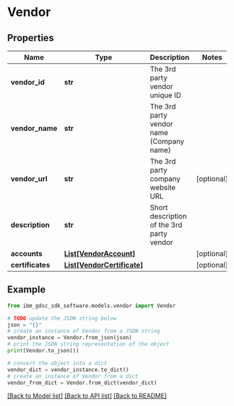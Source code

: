 # Vendor


## Properties

Name | Type | Description | Notes
------------ | ------------- | ------------- | -------------
**vendor_id** | **str** | The 3rd party vendor unique ID | 
**vendor_name** | **str** | The 3rd party vendor name (Company name) | 
**vendor_url** | **str** | The 3rd party company website URL | [optional] 
**description** | **str** | Short description of the 3rd party vendor | 
**accounts** | [**List[VendorAccount]**](VendorAccount.md) |  | [optional] 
**certificates** | [**List[VendorCertificate]**](VendorCertificate.md) |  | [optional] 

## Example

```python
from ibm_gdsc_sdk_software.models.vendor import Vendor

# TODO update the JSON string below
json = "{}"
# create an instance of Vendor from a JSON string
vendor_instance = Vendor.from_json(json)
# print the JSON string representation of the object
print(Vendor.to_json())

# convert the object into a dict
vendor_dict = vendor_instance.to_dict()
# create an instance of Vendor from a dict
vendor_from_dict = Vendor.from_dict(vendor_dict)
```
[[Back to Model list]](../README.md#documentation-for-models) [[Back to API list]](../README.md#documentation-for-api-endpoints) [[Back to README]](../README.md)


